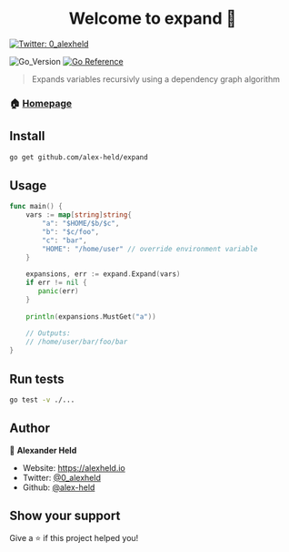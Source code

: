 <h1 align="center">Welcome to expand 👋</h1>
<p>
  <a href="https://twitter.com/0_alexheld" target="_blank">
    <img alt="Twitter: 0_alexheld" src="https://img.shields.io/twitter/follow/0_alexheld.svg?style=social" />
  </a>

</p>


![Go_Version](https://img.shields.io/github/go-mod/go-version/alex-held/expand?style=flat-square)
[![Go Reference](https://pkg.go.dev/badge/github.com/alex-held/expand.svg)](https://pkg.go.dev/github.com/alex-held/expand)


> Expands variables recursivly using a dependency graph algorithm

### 🏠 [Homepage](https://github.com/alex-held/expand)

## Install

```sh
go get github.com/alex-held/expand
```

## Usage

```go
func main() {
	vars := map[string]string{
	    "a": "$HOME/$b/$c",
		"b": "$c/foo",
		"c": "bar",
		"HOME": "/home/user" // override environment variable
    }   
	
	expansions, err := expand.Expand(vars)
	if err != nil {
	   panic(err)
	}
	
	println(expansions.MustGet("a"))
	
	// Outputs:
	// /home/user/bar/foo/bar
}
```

## Run tests

```sh
go test -v ./...
```

## Author

👤 **Alexander Held**

* Website: https://alexheld.io
* Twitter: [@0_alexheld](https://twitter.com/0\alexheld)
* Github: [@alex-held](https://github.com/alex-held)

## Show your support

Give a ⭐️ if this project helped you!
